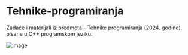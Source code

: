 # Tehnike-programiranja
Zadaće i materijali iz predmeta - Tehnike programiranja (2024. godine), pisane u C++ programskom jeziku.

![image](https://github.com/user-attachments/assets/a5c93f87-9395-42d9-a7ca-04b1f45b288d)

